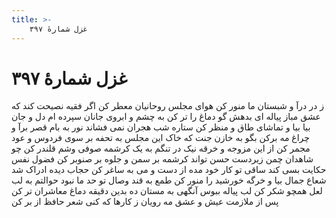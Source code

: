 ```yaml
---
title: >-
    غزل شمارهٔ ۳۹۷
---
```

# غزل شمارهٔ ۳۹۷

ز در درآ و شبستان ما منور کن
هوای مجلس روحانیان معطر کن
اگر فقیه نصیحت کند که عشق مباز
پیاله ای بدهش گو دماغ را تر کن
به چشم و ابروی جانان سپرده ام دل و جان
بیا بیا و تماشای طاق و منظر کن
ستاره شب هجران نمی فشاند نور
به بام قصر برآ و چراغ مه برکن
بگو به خازن جنت که خاک این مجلس
به تحفه بر سوی فردوس و عود مجمر کن
از این مزوجه و خرقه نیک در تنگم
به یک کرشمه صوفی وشم قلندر کن
چو شاهدان چمن زیردست حسن تواند
کرشمه بر سمن و جلوه بر صنوبر کن
فضول نفس حکایت بسی کند ساقی
تو کار خود مده از دست و می به ساغر کن
حجاب دیده ادراک شد شعاع جمال
بیا و خرگه خورشید را منور کن
طمع به قند وصال تو حد ما نبود
حوالتم به لب لعل همچو شکر کن
لب پیاله ببوس آنگهی به مستان ده
بدین دقیقه دماغ معاشران تر کن
پس از ملازمت عیش و عشق مه رویان
ز کارها که کنی شعر حافظ از بر کن
